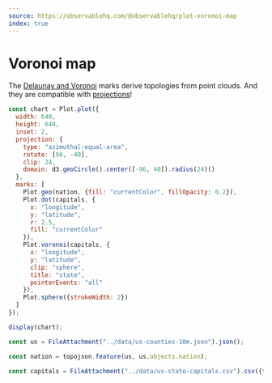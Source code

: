 ```yaml
---
source: https://observablehq.com/@observablehq/plot-voronoi-map
index: true
---
```


# Voronoi map

The [Delaunay and Voronoi](https://observablehq.com/plot/marks/delaunay) marks derive topologies from point clouds. And they are compatible with [projections](https://observablehq.com/plot/features/projections)!

```js echo
const chart = Plot.plot({
  width: 640,
  height: 640,
  inset: 2,
  projection: {
    type: "azimuthal-equal-area",
    rotate: [96, -40],
    clip: 24,
    domain: d3.geoCircle().center([-96, 40]).radius(24)()
  },
  marks: [
    Plot.geo(nation, {fill: "currentColor", fillOpacity: 0.2}),
    Plot.dot(capitals, {
      x: "longitude",
      y: "latitude",
      r: 2.5,
      fill: "currentColor"
    }),
    Plot.voronoi(capitals, {
      x: "longitude",
      y: "latitude",
      clip: "sphere",
      title: "state",
      pointerEvents: "all"
    }),
    Plot.sphere({strokeWidth: 2})
  ]
});

display(chart);
```

```js echo
const us = FileAttachment("../data/us-counties-10m.json").json();
```

```js echo
const nation = topojson.feature(us, us.objects.nation);
```

```js echo
const capitals = FileAttachment("../data/us-state-capitals.csv").csv({typed: true});
```
